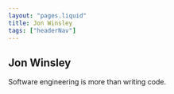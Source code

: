 ```yaml
---
layout: "pages.liquid"
title: Jon Winsley
tags: ["headerNav"]
---
```


## Jon Winsley

Software engineering is more than writing code.
